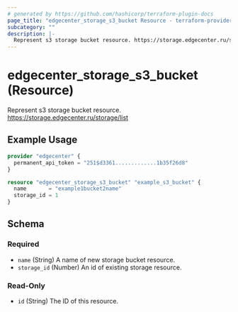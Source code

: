 ```yaml
---
# generated by https://github.com/hashicorp/terraform-plugin-docs
page_title: "edgecenter_storage_s3_bucket Resource - terraform-provider-edgecenter"
subcategory: ""
description: |-
  Represent s3 storage bucket resource. https://storage.edgecenter.ru/storage/list
---
```


# edgecenter_storage_s3_bucket (Resource)

Represent s3 storage bucket resource. https://storage.edgecenter.ru/storage/list

## Example Usage

```terraform
provider "edgecenter" {
  permanent_api_token = "251$d3361.............1b35f26d8"
}

resource "edgecenter_storage_s3_bucket" "example_s3_bucket" {
  name       = "example1bucket2name"
  storage_id = 1
}
```

<!-- schema generated by tfplugindocs -->
## Schema

### Required

- `name` (String) A name of new storage bucket resource.
- `storage_id` (Number) An id of existing storage resource.

### Read-Only

- `id` (String) The ID of this resource.


